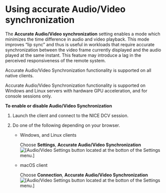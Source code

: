 # Using accurate Audio/Video synchronization<a name="using-av-sync"></a>

 The **Accurate Audio/Video synchronization** setting enables a mode which minimizes the time difference in audio and video playback\. This mode improves “lip sync” and thus is useful in workloads that require accurate synchronization between the video frame currently displayed and the audio played at the same instant\. This feature may introduce a lag in the perceived responsiveness of the remote system\. 

 Accurate Audio/Video Synchronization functionality is supported on all native clients\. 

 Accurate Audio/Video Synchronization functionality is supported on Windows and Linux servers with hardware GPU acceleration, and for console sessions only\. 

**To enable or disable Audio/Video Synchronization**

1. Launch the client and connect to the NICE DCV session\.

1. Do one of the following depending on your browser\.
   + Windows, and Linux clients

     Choose **Settings**, **Accurate Audio/Video Synchronization**  
![\[Audio/Video Settings button located at the botton of the Settings menu.\]](http://docs.aws.amazon.com/dcv/latest/userguide/images/av-sync-setting-windows-client.png)
   + macOS client

     Choose **Connection**, **Accurate Audio/Video Synchronization**  
![\[Audio/Video Settings button located at the botton of the Settings menu.\]](http://docs.aws.amazon.com/dcv/latest/userguide/images/av-sync-setting-macos-client.png)